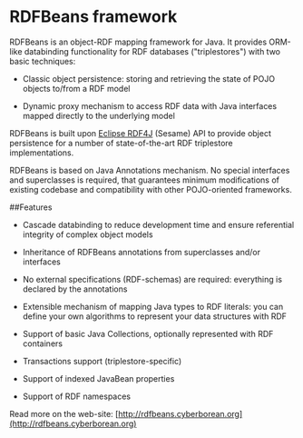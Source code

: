 # RDFBeans framework

RDFBeans is an object-RDF mapping framework for Java. It provides ORM-like databinding functionality for RDF databases ("triplestores") with two basic techniques:

  * Classic object persistence: storing and retrieving the state of POJO objects
    to/from a RDF model

  * Dynamic proxy mechanism to access RDF data with Java interfaces mapped directly 
    to the underlying model

RDFBeans is built upon [Eclipse RDF4J](http://rdf4j.org/) (Sesame) API
to provide object persistence for a number of state-of-the-art 
RDF triplestore implementations.

RDFBeans is based on Java Annotations mechanism. 
No special interfaces and superclasses is required, that guarantees minimum 
modifications of existing codebase and compatibility with other POJO-oriented 
frameworks.   
  
##Features

  * Cascade databinding to reduce development time and ensure referential integrity of complex object models

  * Inheritance of RDFBeans annotations from superclasses and/or interfaces
    
  * No external specifications (RDF-schemas) are required: everything is declared by the annotations

  * Extensible mechanism of mapping Java types to RDF literals: you can define your own algorithms to represent your data structures with RDF

  * Support of basic Java Collections, optionally represented with RDF containers
  
  * Transactions support (triplestore-specific)  
  
  * Support of indexed JavaBean properties

  * Support of RDF namespaces

Read more on the web-site: [http://rdfbeans.cyberborean.org](http://rdfbeans.cyberborean.org)
